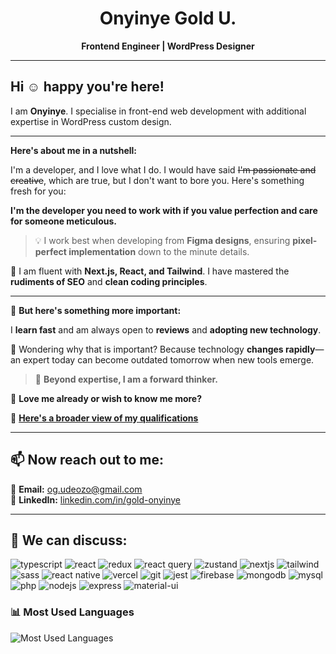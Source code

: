 <!-- Header with a sleek intro and profile badge -->
<div align="center">

# Onyinye Gold U. 
**Frontend Engineer | WordPress Designer**  
</div>  

---

## Hi ☺️ happy you're here!  

I am **Onyinye**. I specialise in front-end web development with additional expertise in WordPress custom design.  

---

 **Here's about me in a nutshell:**  

I'm a developer, and I love what I do. I would have said ~~I'm passionate and creative~~, which are true, but I don't want to bore you. Here's something fresh for you:  

**I'm the developer you need to work with if you value perfection and care for someone meticulous.**  

> 💡 I work best when developing from **Figma designs**, ensuring **pixel-perfect implementation** down to the minute details.  

🚀 I am fluent with **Next.js, React, and Tailwind**. I have mastered the **rudiments of SEO** and **clean coding principles**.  

---

💯 **But here's something more important:**  

I **learn fast** and am always open to **reviews** and **adopting new technology**.  

🤨 Wondering why that is important? Because technology **changes rapidly**—an expert today can become outdated tomorrow when new tools emerge.  

> 📌 **Beyond expertise, I am a forward thinker.**

🤩 **Love me already or wish to know me more?**  

📄 **[Here's a broader view of my qualifications](https://drive.google.com/file/d/1NXrFxd7k0GxFpnHfHdBcF2altt_i6ilz/view?usp=drivesdk)**  

---

## 📫 Now reach out to me:  

📧 **Email:** [og.udeozo@gmail.com](mailto:og.udeozo@gmail.com)  
🔗 **LinkedIn:** [linkedin.com/in/gold-onyinye](https://www.linkedin.com/in/gold-onyinye)  

---

## 💬 We can discuss:  
<p>
  <img src="https://img.shields.io/badge/TypeScript-007ACC?style=for-the-badge&logo=typescript&logoColor=white" alt="typescript"/>
  <img src="https://img.shields.io/badge/React-20232A?style=for-the-badge&logo=react&logoColor=61DAFB" alt="react"/>
  <img src="https://img.shields.io/badge/Redux-593D88?style=for-the-badge&logo=redux&logoColor=white" alt="redux"/>
  <img src="https://img.shields.io/badge/React_Query-FF4154?style=for-the-badge&logo=react-query&logoColor=white" alt="react query"/>
  <img src="https://img.shields.io/badge/Zustand-593D88?style=for-the-badge&logo=zustand&logoColor=white" alt="zustand"/>
  <img src="https://img.shields.io/badge/Next.js-000000?style=for-the-badge&logo=nextdotjs&logoColor=white" alt="nextjs"/>
  <img src="https://img.shields.io/badge/Tailwind-38B2AC?style=for-the-badge&logo=tailwind-css&logoColor=white" alt="tailwind"/>
  <img src="https://img.shields.io/badge/Sass-CC6699?style=for-the-badge&logo=sass&logoColor=white" alt="sass"/>
  <img src="https://img.shields.io/badge/React_Native-20232A?style=for-the-badge&logo=react&logoColor=61DAFB" alt="react native"/>
  <img src="https://img.shields.io/badge/Vercel-000000?style=for-the-badge&logo=vercel&logoColor=white" alt="vercel"/>
  <img src="https://img.shields.io/badge/Git-E44C30?style=for-the-badge&logo=git&logoColor=white" alt="git"/>
  <img src="https://img.shields.io/badge/Jest-C21325?style=for-the-badge&logo=jest&logoColor=white" alt="jest"/>
  <img src="https://img.shields.io/badge/Firebase-FFCA28?style=for-the-badge&logo=firebase&logoColor=black" alt="firebase"/>
  <img src="https://img.shields.io/badge/MongoDB-4EA94B?style=for-the-badge&logo=mongodb&logoColor=white" alt="mongodb"/>
  <img src="https://img.shields.io/badge/MySQL-005C84?style=for-the-badge&logo=mysql&logoColor=white" alt="mysql"/>
  <img src="https://img.shields.io/badge/PHP-777BB4?style=for-the-badge&logo=php&logoColor=white" alt="php"/>
  <img src="https://img.shields.io/badge/Node.js-43853D?style=for-the-badge&logo=node.js&logoColor=white" alt="nodejs"/>
  <img src="https://img.shields.io/badge/Express.js-404D59?style=for-the-badge" alt="express"/>
  <img src="https://img.shields.io/badge/Material--UI-0081CB?style=for-the-badge&logo=material-ui&logoColor=white" alt="material-ui"/>
</p>

### 📊 Most Used Languages

<img src="https://github-readme-stats.vercel.app/api/top-langs/?username=GoldieCodes&layout=compact&theme=dark" alt="Most Used Languages" />
